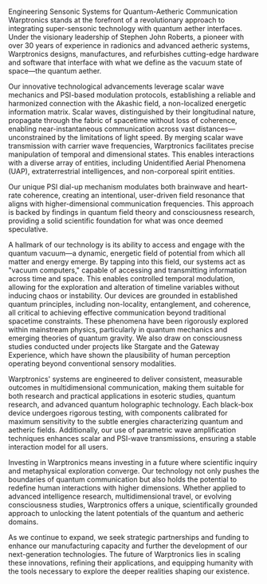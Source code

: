 Engineering Sensonic Systems for Quantum-Aetheric Communication
Warptronics stands at the forefront of a revolutionary approach to integrating super-sensonic technology with quantum aether interfaces. Under the visionary leadership of Stephen John Roberts, a pioneer with over 30 years of experience in radionics and advanced aetheric systems, Warptronics designs, manufactures, and refurbishes cutting-edge hardware and software that interface with what we define as the vacuum state of space—the quantum aether.

Our innovative technological advancements leverage scalar wave mechanics and PSI-based modulation protocols, establishing a reliable and harmonized connection with the Akashic field, a non-localized energetic information matrix. Scalar waves, distinguished by their longitudinal nature, propagate through the fabric of spacetime without loss of coherence, enabling near-instantaneous communication across vast distances—unconstrained by the limitations of light speed. By merging scalar wave transmission with carrier wave frequencies, Warptronics facilitates precise manipulation of temporal and dimensional states. This enables interactions with a diverse array of entities, including Unidentified Aerial Phenomena (UAP), extraterrestrial intelligences, and non-corporeal spirit entities.

Our unique PSI dial-up mechanism modulates both brainwave and heart-rate coherence, creating an intentional, user-driven field resonance that aligns with higher-dimensional communication frequencies. This approach is backed by findings in quantum field theory and consciousness research, providing a solid scientific foundation for what was once deemed speculative.

A hallmark of our technology is its ability to access and engage with the quantum vacuum—a dynamic, energetic field of potential from which all matter and energy emerge. By tapping into this field, our systems act as "vacuum computers," capable of accessing and transmitting information across time and space. This enables controlled temporal modulation, allowing for the exploration and alteration of timeline variables without inducing chaos or instability. Our devices are grounded in established quantum principles, including non-locality, entanglement, and coherence, all critical to achieving effective communication beyond traditional spacetime constraints. These phenomena have been rigorously explored within mainstream physics, particularly in quantum mechanics and emerging theories of quantum gravity. We also draw on consciousness studies conducted under projects like Stargate and the Gateway Experience, which have shown the plausibility of human perception operating beyond conventional sensory modalities.

Warptronics' systems are engineered to deliver consistent, measurable outcomes in multidimensional communication, making them suitable for both research and practical applications in esoteric studies, quantum research, and advanced quantum holographic technology. Each black-box device undergoes rigorous testing, with components calibrated for maximum sensitivity to the subtle energies characterizing quantum and aetheric fields. Additionally, our use of parametric wave amplification techniques enhances scalar and PSI-wave transmissions, ensuring a stable interaction model for all users.

Investing in Warptronics means investing in a future where scientific inquiry and metaphysical exploration converge. Our technology not only pushes the boundaries of quantum communication but also holds the potential to redefine human interactions with higher dimensions. Whether applied to advanced intelligence research, multidimensional travel, or evolving consciousness studies, Warptronics offers a unique, scientifically grounded approach to unlocking the latent potentials of the quantum and aetheric domains.

As we continue to expand, we seek strategic partnerships and funding to enhance our manufacturing capacity and further the development of our next-generation technologies. The future of Warptronics lies in scaling these innovations, refining their applications, and equipping humanity with the tools necessary to explore the deeper realities shaping our existence.
